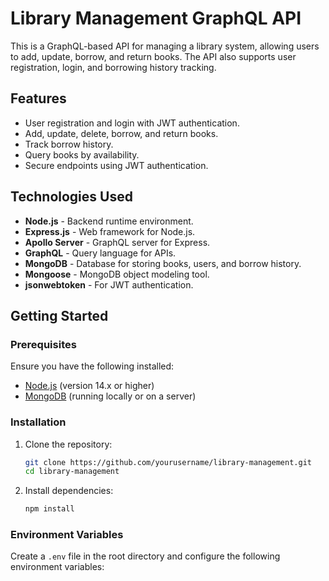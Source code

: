 # Library Management GraphQL API

This is a GraphQL-based API for managing a library system, allowing users to add, update, borrow, and return books. The API also supports user registration, login, and borrowing history tracking.

## Features

- User registration and login with JWT authentication.
- Add, update, delete, borrow, and return books.
- Track borrow history.
- Query books by availability.
- Secure endpoints using JWT authentication.

## Technologies Used

- **Node.js** - Backend runtime environment.
- **Express.js** - Web framework for Node.js.
- **Apollo Server** - GraphQL server for Express.
- **GraphQL** - Query language for APIs.
- **MongoDB** - Database for storing books, users, and borrow history.
- **Mongoose** - MongoDB object modeling tool.
- **jsonwebtoken** - For JWT authentication.

## Getting Started

### Prerequisites

Ensure you have the following installed:

- [Node.js](https://nodejs.org/en/) (version 14.x or higher)
- [MongoDB](https://www.mongodb.com/try/download/community) (running locally or on a server)

### Installation

1. Clone the repository:

    ```bash
    git clone https://github.com/yourusername/library-management.git
    cd library-management
    ```

2. Install dependencies:

    ```bash
    npm install
    ```

### Environment Variables

Create a `.env` file in the root directory and configure the following environment variables:

